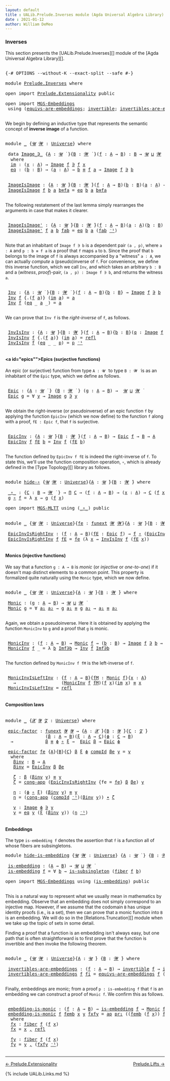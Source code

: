 ```yaml
---
layout: default
title : UALib.Prelude.Inverses module (Agda Universal Algebra Library)
date : 2021-01-12
author: William DeMeo
---
```


### <a id="inverses">Inverses</a>

This section presents the [UALib.Prelude.Inverses][] module of the [Agda Universal Algebra Library][].

<pre class="Agda">

<a id="290" class="Symbol">{-#</a> <a id="294" class="Keyword">OPTIONS</a> <a id="302" class="Pragma">--without-K</a> <a id="314" class="Pragma">--exact-split</a> <a id="328" class="Pragma">--safe</a> <a id="335" class="Symbol">#-}</a>

<a id="340" class="Keyword">module</a> <a id="347" href="Prelude.Inverses.html" class="Module">Prelude.Inverses</a> <a id="364" class="Keyword">where</a>

<a id="371" class="Keyword">open</a> <a id="376" class="Keyword">import</a> <a id="383" href="Prelude.Extensionality.html" class="Module">Prelude.Extensionality</a> <a id="406" class="Keyword">public</a>

<a id="414" class="Keyword">open</a> <a id="419" class="Keyword">import</a> <a id="426" href="MGS-Embeddings.html" class="Module">MGS-Embeddings</a>
 <a id="442" class="Keyword">using</a> <a id="448" class="Symbol">(</a><a id="449" href="MGS-Embeddings.html#1410" class="Function">equivs-are-embeddings</a><a id="470" class="Symbol">;</a> <a id="472" href="MGS-Equivalences.html#370" class="Function">invertible</a><a id="482" class="Symbol">;</a> <a id="484" href="MGS-Equivalences.html#2127" class="Function">invertibles-are-equivs</a><a id="506" class="Symbol">)</a> <a id="508" class="Keyword">public</a>

</pre>

We begin by defining an inductive type that represents the semantic concept of **inverse image** of a function.

<pre class="Agda">

<a id="655" class="Keyword">module</a> <a id="662" href="Prelude.Inverses.html#662" class="Module">_</a> <a id="664" class="Symbol">{</a><a id="665" href="Prelude.Inverses.html#665" class="Bound">𝓤</a> <a id="667" href="Prelude.Inverses.html#667" class="Bound">𝓦</a> <a id="669" class="Symbol">:</a> <a id="671" href="Agda.Primitive.html#423" class="Postulate">Universe</a><a id="679" class="Symbol">}</a> <a id="681" class="Keyword">where</a>

 <a id="689" class="Keyword">data</a> <a id="694" href="Prelude.Inverses.html#694" class="Datatype Operator">Image_∋_</a> <a id="703" class="Symbol">{</a><a id="704" href="Prelude.Inverses.html#704" class="Bound">A</a> <a id="706" class="Symbol">:</a> <a id="708" href="Prelude.Inverses.html#665" class="Bound">𝓤</a> <a id="710" href="Universes.html#403" class="Function Operator">̇</a> <a id="712" class="Symbol">}{</a><a id="714" href="Prelude.Inverses.html#714" class="Bound">B</a> <a id="716" class="Symbol">:</a> <a id="718" href="Prelude.Inverses.html#667" class="Bound">𝓦</a> <a id="720" href="Universes.html#403" class="Function Operator">̇</a> <a id="722" class="Symbol">}(</a><a id="724" href="Prelude.Inverses.html#724" class="Bound">f</a> <a id="726" class="Symbol">:</a> <a id="728" href="Prelude.Inverses.html#704" class="Bound">A</a> <a id="730" class="Symbol">→</a> <a id="732" href="Prelude.Inverses.html#714" class="Bound">B</a><a id="733" class="Symbol">)</a> <a id="735" class="Symbol">:</a> <a id="737" href="Prelude.Inverses.html#714" class="Bound">B</a> <a id="739" class="Symbol">→</a> <a id="741" href="Prelude.Inverses.html#665" class="Bound">𝓤</a> <a id="743" href="Agda.Primitive.html#636" class="Primitive Operator">⊔</a> <a id="745" href="Prelude.Inverses.html#667" class="Bound">𝓦</a> <a id="747" href="Universes.html#403" class="Function Operator">̇</a>
  <a id="751" class="Keyword">where</a>
  <a id="759" href="Prelude.Inverses.html#759" class="InductiveConstructor">im</a> <a id="762" class="Symbol">:</a> <a id="764" class="Symbol">(</a><a id="765" href="Prelude.Inverses.html#765" class="Bound">x</a> <a id="767" class="Symbol">:</a> <a id="769" href="Prelude.Inverses.html#704" class="Bound">A</a><a id="770" class="Symbol">)</a> <a id="772" class="Symbol">→</a> <a id="774" href="Prelude.Inverses.html#694" class="Datatype Operator">Image</a> <a id="780" href="Prelude.Inverses.html#724" class="Bound">f</a> <a id="782" href="Prelude.Inverses.html#694" class="Datatype Operator">∋</a> <a id="784" href="Prelude.Inverses.html#724" class="Bound">f</a> <a id="786" href="Prelude.Inverses.html#765" class="Bound">x</a>
  <a id="790" href="Prelude.Inverses.html#790" class="InductiveConstructor">eq</a> <a id="793" class="Symbol">:</a> <a id="795" class="Symbol">(</a><a id="796" href="Prelude.Inverses.html#796" class="Bound">b</a> <a id="798" class="Symbol">:</a> <a id="800" href="Prelude.Inverses.html#714" class="Bound">B</a><a id="801" class="Symbol">)</a> <a id="803" class="Symbol">→</a> <a id="805" class="Symbol">(</a><a id="806" href="Prelude.Inverses.html#806" class="Bound">a</a> <a id="808" class="Symbol">:</a> <a id="810" href="Prelude.Inverses.html#704" class="Bound">A</a><a id="811" class="Symbol">)</a> <a id="813" class="Symbol">→</a> <a id="815" href="Prelude.Inverses.html#796" class="Bound">b</a> <a id="817" href="Prelude.Equality.html#2301" class="Datatype Operator">≡</a> <a id="819" href="Prelude.Inverses.html#724" class="Bound">f</a> <a id="821" href="Prelude.Inverses.html#806" class="Bound">a</a> <a id="823" class="Symbol">→</a> <a id="825" href="Prelude.Inverses.html#694" class="Datatype Operator">Image</a> <a id="831" href="Prelude.Inverses.html#724" class="Bound">f</a> <a id="833" href="Prelude.Inverses.html#694" class="Datatype Operator">∋</a> <a id="835" href="Prelude.Inverses.html#796" class="Bound">b</a>


 <a id="840" href="Prelude.Inverses.html#840" class="Function">ImageIsImage</a> <a id="853" class="Symbol">:</a> <a id="855" class="Symbol">{</a><a id="856" href="Prelude.Inverses.html#856" class="Bound">A</a> <a id="858" class="Symbol">:</a> <a id="860" href="Prelude.Inverses.html#665" class="Bound">𝓤</a> <a id="862" href="Universes.html#403" class="Function Operator">̇</a><a id="863" class="Symbol">}{</a><a id="865" href="Prelude.Inverses.html#865" class="Bound">B</a> <a id="867" class="Symbol">:</a> <a id="869" href="Prelude.Inverses.html#667" class="Bound">𝓦</a> <a id="871" href="Universes.html#403" class="Function Operator">̇</a><a id="872" class="Symbol">}(</a><a id="874" href="Prelude.Inverses.html#874" class="Bound">f</a> <a id="876" class="Symbol">:</a> <a id="878" href="Prelude.Inverses.html#856" class="Bound">A</a> <a id="880" class="Symbol">→</a> <a id="882" href="Prelude.Inverses.html#865" class="Bound">B</a><a id="883" class="Symbol">)(</a><a id="885" href="Prelude.Inverses.html#885" class="Bound">b</a> <a id="887" class="Symbol">:</a> <a id="889" href="Prelude.Inverses.html#865" class="Bound">B</a><a id="890" class="Symbol">)(</a><a id="892" href="Prelude.Inverses.html#892" class="Bound">a</a> <a id="894" class="Symbol">:</a> <a id="896" href="Prelude.Inverses.html#856" class="Bound">A</a><a id="897" class="Symbol">)</a> <a id="899" class="Symbol">→</a> <a id="901" href="Prelude.Inverses.html#885" class="Bound">b</a> <a id="903" href="Prelude.Equality.html#2301" class="Datatype Operator">≡</a> <a id="905" href="Prelude.Inverses.html#874" class="Bound">f</a> <a id="907" href="Prelude.Inverses.html#892" class="Bound">a</a> <a id="909" class="Symbol">→</a> <a id="911" href="Prelude.Inverses.html#694" class="Datatype Operator">Image</a> <a id="917" href="Prelude.Inverses.html#874" class="Bound">f</a> <a id="919" href="Prelude.Inverses.html#694" class="Datatype Operator">∋</a> <a id="921" href="Prelude.Inverses.html#885" class="Bound">b</a>
 <a id="924" href="Prelude.Inverses.html#840" class="Function">ImageIsImage</a> <a id="937" href="Prelude.Inverses.html#937" class="Bound">f</a> <a id="939" href="Prelude.Inverses.html#939" class="Bound">b</a> <a id="941" href="Prelude.Inverses.html#941" class="Bound">a</a> <a id="943" href="Prelude.Inverses.html#943" class="Bound">b≡fa</a> <a id="948" class="Symbol">=</a> <a id="950" href="Prelude.Inverses.html#790" class="InductiveConstructor">eq</a> <a id="953" href="Prelude.Inverses.html#939" class="Bound">b</a> <a id="955" href="Prelude.Inverses.html#941" class="Bound">a</a> <a id="957" href="Prelude.Inverses.html#943" class="Bound">b≡fa</a>

</pre>

The following restatement of the last lemma simply rearranges the arguments in case that makes it clearer.

<pre class="Agda">

 <a id="1098" href="Prelude.Inverses.html#1098" class="Function">ImageIsImage&#39;</a> <a id="1112" class="Symbol">:</a> <a id="1114" class="Symbol">{</a><a id="1115" href="Prelude.Inverses.html#1115" class="Bound">A</a> <a id="1117" class="Symbol">:</a> <a id="1119" href="Prelude.Inverses.html#665" class="Bound">𝓤</a> <a id="1121" href="Universes.html#403" class="Function Operator">̇</a><a id="1122" class="Symbol">}{</a><a id="1124" href="Prelude.Inverses.html#1124" class="Bound">B</a> <a id="1126" class="Symbol">:</a> <a id="1128" href="Prelude.Inverses.html#667" class="Bound">𝓦</a> <a id="1130" href="Universes.html#403" class="Function Operator">̇</a><a id="1131" class="Symbol">}(</a><a id="1133" href="Prelude.Inverses.html#1133" class="Bound">f</a> <a id="1135" class="Symbol">:</a> <a id="1137" href="Prelude.Inverses.html#1115" class="Bound">A</a> <a id="1139" class="Symbol">→</a> <a id="1141" href="Prelude.Inverses.html#1124" class="Bound">B</a><a id="1142" class="Symbol">)(</a><a id="1144" href="Prelude.Inverses.html#1144" class="Bound">a</a> <a id="1146" class="Symbol">:</a> <a id="1148" href="Prelude.Inverses.html#1115" class="Bound">A</a><a id="1149" class="Symbol">)(</a><a id="1151" href="Prelude.Inverses.html#1151" class="Bound">b</a> <a id="1153" class="Symbol">:</a> <a id="1155" href="Prelude.Inverses.html#1124" class="Bound">B</a><a id="1156" class="Symbol">)</a> <a id="1158" class="Symbol">→</a> <a id="1160" href="Prelude.Inverses.html#1133" class="Bound">f</a> <a id="1162" href="Prelude.Inverses.html#1144" class="Bound">a</a> <a id="1164" href="Prelude.Equality.html#2301" class="Datatype Operator">≡</a> <a id="1166" href="Prelude.Inverses.html#1151" class="Bound">b</a> <a id="1168" class="Symbol">→</a> <a id="1170" href="Prelude.Inverses.html#694" class="Datatype Operator">Image</a> <a id="1176" href="Prelude.Inverses.html#1133" class="Bound">f</a> <a id="1178" href="Prelude.Inverses.html#694" class="Datatype Operator">∋</a> <a id="1180" href="Prelude.Inverses.html#1151" class="Bound">b</a>
 <a id="1183" href="Prelude.Inverses.html#1098" class="Function">ImageIsImage&#39;</a> <a id="1197" href="Prelude.Inverses.html#1197" class="Bound">f</a> <a id="1199" href="Prelude.Inverses.html#1199" class="Bound">a</a> <a id="1201" href="Prelude.Inverses.html#1201" class="Bound">b</a> <a id="1203" href="Prelude.Inverses.html#1203" class="Bound">fab</a> <a id="1207" class="Symbol">=</a> <a id="1209" href="Prelude.Inverses.html#790" class="InductiveConstructor">eq</a> <a id="1212" href="Prelude.Inverses.html#1201" class="Bound">b</a> <a id="1214" href="Prelude.Inverses.html#1199" class="Bound">a</a> <a id="1216" class="Symbol">(</a><a id="1217" href="Prelude.Inverses.html#1203" class="Bound">fab</a> <a id="1221" href="MGS-MLTT.html#6125" class="Function Operator">⁻¹</a><a id="1223" class="Symbol">)</a>

</pre>

Note that an inhabitant of `Image f ∋ b` is a dependent pair `(a , p)`, where `a : A` and `p : b ≡ f a` is a proof that `f` maps `a` to `b`.  Since the proof that `b` belongs to the image of `f` is always accompanied by a "witness" `a : A`, we can actually *compute* a (pseudo)inverse of `f`. For convenience, we define this inverse function, which we call `Inv`, and which takes an arbitrary `b : B` and a (*witness*, *proof*)-pair, `(a , p) : Image f ∋ b`, and returns the witness `a`.

<pre class="Agda">

 <a id="1742" href="Prelude.Inverses.html#1742" class="Function">Inv</a> <a id="1746" class="Symbol">:</a> <a id="1748" class="Symbol">{</a><a id="1749" href="Prelude.Inverses.html#1749" class="Bound">A</a> <a id="1751" class="Symbol">:</a> <a id="1753" href="Prelude.Inverses.html#665" class="Bound">𝓤</a> <a id="1755" href="Universes.html#403" class="Function Operator">̇</a> <a id="1757" class="Symbol">}{</a><a id="1759" href="Prelude.Inverses.html#1759" class="Bound">B</a> <a id="1761" class="Symbol">:</a> <a id="1763" href="Prelude.Inverses.html#667" class="Bound">𝓦</a> <a id="1765" href="Universes.html#403" class="Function Operator">̇</a> <a id="1767" class="Symbol">}(</a><a id="1769" href="Prelude.Inverses.html#1769" class="Bound">f</a> <a id="1771" class="Symbol">:</a> <a id="1773" href="Prelude.Inverses.html#1749" class="Bound">A</a> <a id="1775" class="Symbol">→</a> <a id="1777" href="Prelude.Inverses.html#1759" class="Bound">B</a><a id="1778" class="Symbol">){</a><a id="1780" href="Prelude.Inverses.html#1780" class="Bound">b</a> <a id="1782" class="Symbol">:</a> <a id="1784" href="Prelude.Inverses.html#1759" class="Bound">B</a><a id="1785" class="Symbol">}</a> <a id="1787" class="Symbol">→</a> <a id="1789" href="Prelude.Inverses.html#694" class="Datatype Operator">Image</a> <a id="1795" href="Prelude.Inverses.html#1769" class="Bound">f</a> <a id="1797" href="Prelude.Inverses.html#694" class="Datatype Operator">∋</a> <a id="1799" href="Prelude.Inverses.html#1780" class="Bound">b</a>  <a id="1802" class="Symbol">→</a>  <a id="1805" href="Prelude.Inverses.html#1749" class="Bound">A</a>
 <a id="1808" href="Prelude.Inverses.html#1742" class="Function">Inv</a> <a id="1812" href="Prelude.Inverses.html#1812" class="Bound">f</a> <a id="1814" class="Symbol">{</a><a id="1815" class="DottedPattern Symbol">.(</a><a id="1817" href="Prelude.Inverses.html#1812" class="DottedPattern Bound">f</a> <a id="1819" href="Prelude.Inverses.html#1827" class="DottedPattern Bound">a</a><a id="1820" class="DottedPattern Symbol">)</a><a id="1821" class="Symbol">}</a> <a id="1823" class="Symbol">(</a><a id="1824" href="Prelude.Inverses.html#759" class="InductiveConstructor">im</a> <a id="1827" href="Prelude.Inverses.html#1827" class="Bound">a</a><a id="1828" class="Symbol">)</a> <a id="1830" class="Symbol">=</a> <a id="1832" href="Prelude.Inverses.html#1827" class="Bound">a</a>
 <a id="1835" href="Prelude.Inverses.html#1742" class="Function">Inv</a> <a id="1839" href="Prelude.Inverses.html#1839" class="Bound">f</a> <a id="1841" class="Symbol">(</a><a id="1842" href="Prelude.Inverses.html#790" class="InductiveConstructor">eq</a> <a id="1845" class="Symbol">_</a> <a id="1847" href="Prelude.Inverses.html#1847" class="Bound">a</a> <a id="1849" class="Symbol">_)</a> <a id="1852" class="Symbol">=</a> <a id="1854" href="Prelude.Inverses.html#1847" class="Bound">a</a>

</pre>

We can prove that `Inv f` is the *right-inverse* of `f`, as follows.

<pre class="Agda">

 <a id="1954" href="Prelude.Inverses.html#1954" class="Function">InvIsInv</a> <a id="1963" class="Symbol">:</a> <a id="1965" class="Symbol">{</a><a id="1966" href="Prelude.Inverses.html#1966" class="Bound">A</a> <a id="1968" class="Symbol">:</a> <a id="1970" href="Prelude.Inverses.html#665" class="Bound">𝓤</a> <a id="1972" href="Universes.html#403" class="Function Operator">̇</a><a id="1973" class="Symbol">}{</a><a id="1975" href="Prelude.Inverses.html#1975" class="Bound">B</a> <a id="1977" class="Symbol">:</a> <a id="1979" href="Prelude.Inverses.html#667" class="Bound">𝓦</a> <a id="1981" href="Universes.html#403" class="Function Operator">̇</a><a id="1982" class="Symbol">}(</a><a id="1984" href="Prelude.Inverses.html#1984" class="Bound">f</a> <a id="1986" class="Symbol">:</a> <a id="1988" href="Prelude.Inverses.html#1966" class="Bound">A</a> <a id="1990" class="Symbol">→</a> <a id="1992" href="Prelude.Inverses.html#1975" class="Bound">B</a><a id="1993" class="Symbol">){</a><a id="1995" href="Prelude.Inverses.html#1995" class="Bound">b</a> <a id="1997" class="Symbol">:</a> <a id="1999" href="Prelude.Inverses.html#1975" class="Bound">B</a><a id="2000" class="Symbol">}(</a><a id="2002" href="Prelude.Inverses.html#2002" class="Bound">q</a> <a id="2004" class="Symbol">:</a> <a id="2006" href="Prelude.Inverses.html#694" class="Datatype Operator">Image</a> <a id="2012" href="Prelude.Inverses.html#1984" class="Bound">f</a> <a id="2014" href="Prelude.Inverses.html#694" class="Datatype Operator">∋</a> <a id="2016" href="Prelude.Inverses.html#1995" class="Bound">b</a><a id="2017" class="Symbol">)</a> <a id="2019" class="Symbol">→</a> <a id="2021" href="Prelude.Inverses.html#1984" class="Bound">f</a><a id="2022" class="Symbol">(</a><a id="2023" href="Prelude.Inverses.html#1742" class="Function">Inv</a> <a id="2027" href="Prelude.Inverses.html#1984" class="Bound">f</a> <a id="2029" href="Prelude.Inverses.html#2002" class="Bound">q</a><a id="2030" class="Symbol">)</a> <a id="2032" href="Prelude.Equality.html#2301" class="Datatype Operator">≡</a> <a id="2034" href="Prelude.Inverses.html#1995" class="Bound">b</a>
 <a id="2037" href="Prelude.Inverses.html#1954" class="Function">InvIsInv</a> <a id="2046" href="Prelude.Inverses.html#2046" class="Bound">f</a> <a id="2048" class="Symbol">{</a><a id="2049" class="DottedPattern Symbol">.(</a><a id="2051" href="Prelude.Inverses.html#2046" class="DottedPattern Bound">f</a> <a id="2053" href="Prelude.Inverses.html#2061" class="DottedPattern Bound">a</a><a id="2054" class="DottedPattern Symbol">)</a><a id="2055" class="Symbol">}</a> <a id="2057" class="Symbol">(</a><a id="2058" href="Prelude.Inverses.html#759" class="InductiveConstructor">im</a> <a id="2061" href="Prelude.Inverses.html#2061" class="Bound">a</a><a id="2062" class="Symbol">)</a> <a id="2064" class="Symbol">=</a> <a id="2066" href="Identity-Type.html#162" class="InductiveConstructor">refl</a>
 <a id="2072" href="Prelude.Inverses.html#1954" class="Function">InvIsInv</a> <a id="2081" href="Prelude.Inverses.html#2081" class="Bound">f</a> <a id="2083" class="Symbol">(</a><a id="2084" href="Prelude.Inverses.html#790" class="InductiveConstructor">eq</a> <a id="2087" class="Symbol">_</a> <a id="2089" class="Symbol">_</a> <a id="2091" href="Prelude.Inverses.html#2091" class="Bound">p</a><a id="2092" class="Symbol">)</a> <a id="2094" class="Symbol">=</a> <a id="2096" href="Prelude.Inverses.html#2091" class="Bound">p</a> <a id="2098" href="MGS-MLTT.html#6125" class="Function Operator">⁻¹</a>

</pre>





#### <a id="epics"">Epics (surjective functions)</a>

An epic (or surjective) function from type `A : 𝓤 ̇` to type `B : 𝓦 ̇` is as an inhabitant of the `Epic` type, which we define as follows.

<pre class="Agda">

 <a id="2327" href="Prelude.Inverses.html#2327" class="Function">Epic</a> <a id="2332" class="Symbol">:</a> <a id="2334" class="Symbol">{</a><a id="2335" href="Prelude.Inverses.html#2335" class="Bound">A</a> <a id="2337" class="Symbol">:</a> <a id="2339" href="Prelude.Inverses.html#665" class="Bound">𝓤</a> <a id="2341" href="Universes.html#403" class="Function Operator">̇</a> <a id="2343" class="Symbol">}</a> <a id="2345" class="Symbol">{</a><a id="2346" href="Prelude.Inverses.html#2346" class="Bound">B</a> <a id="2348" class="Symbol">:</a> <a id="2350" href="Prelude.Inverses.html#667" class="Bound">𝓦</a> <a id="2352" href="Universes.html#403" class="Function Operator">̇</a> <a id="2354" class="Symbol">}</a> <a id="2356" class="Symbol">(</a><a id="2357" href="Prelude.Inverses.html#2357" class="Bound">g</a> <a id="2359" class="Symbol">:</a> <a id="2361" href="Prelude.Inverses.html#2335" class="Bound">A</a> <a id="2363" class="Symbol">→</a> <a id="2365" href="Prelude.Inverses.html#2346" class="Bound">B</a><a id="2366" class="Symbol">)</a> <a id="2368" class="Symbol">→</a>  <a id="2371" href="Prelude.Inverses.html#665" class="Bound">𝓤</a> <a id="2373" href="Agda.Primitive.html#636" class="Primitive Operator">⊔</a> <a id="2375" href="Prelude.Inverses.html#667" class="Bound">𝓦</a> <a id="2377" href="Universes.html#403" class="Function Operator">̇</a>
 <a id="2380" href="Prelude.Inverses.html#2327" class="Function">Epic</a> <a id="2385" href="Prelude.Inverses.html#2385" class="Bound">g</a> <a id="2387" class="Symbol">=</a> <a id="2389" class="Symbol">∀</a> <a id="2391" href="Prelude.Inverses.html#2391" class="Bound">y</a> <a id="2393" class="Symbol">→</a> <a id="2395" href="Prelude.Inverses.html#694" class="Datatype Operator">Image</a> <a id="2401" href="Prelude.Inverses.html#2385" class="Bound">g</a> <a id="2403" href="Prelude.Inverses.html#694" class="Datatype Operator">∋</a> <a id="2405" href="Prelude.Inverses.html#2391" class="Bound">y</a>

</pre>

We obtain the right-inverse (or pseudoinverse) of an epic function `f` by applying the function `EpicInv` (which we now define) to the function `f` along with a proof, `fE : Epic f`, that `f` is surjective.

<pre class="Agda">

 <a id="2643" href="Prelude.Inverses.html#2643" class="Function">EpicInv</a> <a id="2651" class="Symbol">:</a> <a id="2653" class="Symbol">{</a><a id="2654" href="Prelude.Inverses.html#2654" class="Bound">A</a> <a id="2656" class="Symbol">:</a> <a id="2658" href="Prelude.Inverses.html#665" class="Bound">𝓤</a> <a id="2660" href="Universes.html#403" class="Function Operator">̇</a><a id="2661" class="Symbol">}{</a><a id="2663" href="Prelude.Inverses.html#2663" class="Bound">B</a> <a id="2665" class="Symbol">:</a> <a id="2667" href="Prelude.Inverses.html#667" class="Bound">𝓦</a> <a id="2669" href="Universes.html#403" class="Function Operator">̇</a><a id="2670" class="Symbol">}(</a><a id="2672" href="Prelude.Inverses.html#2672" class="Bound">f</a> <a id="2674" class="Symbol">:</a> <a id="2676" href="Prelude.Inverses.html#2654" class="Bound">A</a> <a id="2678" class="Symbol">→</a> <a id="2680" href="Prelude.Inverses.html#2663" class="Bound">B</a><a id="2681" class="Symbol">)</a> <a id="2683" class="Symbol">→</a> <a id="2685" href="Prelude.Inverses.html#2327" class="Function">Epic</a> <a id="2690" href="Prelude.Inverses.html#2672" class="Bound">f</a> <a id="2692" class="Symbol">→</a> <a id="2694" href="Prelude.Inverses.html#2663" class="Bound">B</a> <a id="2696" class="Symbol">→</a> <a id="2698" href="Prelude.Inverses.html#2654" class="Bound">A</a>
 <a id="2701" href="Prelude.Inverses.html#2643" class="Function">EpicInv</a> <a id="2709" href="Prelude.Inverses.html#2709" class="Bound">f</a> <a id="2711" href="Prelude.Inverses.html#2711" class="Bound">fE</a> <a id="2714" href="Prelude.Inverses.html#2714" class="Bound">b</a> <a id="2716" class="Symbol">=</a> <a id="2718" href="Prelude.Inverses.html#1742" class="Function">Inv</a> <a id="2722" href="Prelude.Inverses.html#2709" class="Bound">f</a> <a id="2724" class="Symbol">(</a><a id="2725" href="Prelude.Inverses.html#2711" class="Bound">fE</a> <a id="2728" href="Prelude.Inverses.html#2714" class="Bound">b</a><a id="2729" class="Symbol">)</a>

</pre>

The function defined by `EpicInv f fE` is indeed the right-inverse of `f`. To state this, we'll use the function composition operation, `∘`, which is already defined in the [Type Topology][] library as follows.

<pre class="Agda">

<a id="2970" class="Keyword">module</a> <a id="hide-∘"></a><a id="2977" href="Prelude.Inverses.html#2977" class="Module">hide-∘</a> <a id="2984" class="Symbol">{</a><a id="2985" href="Prelude.Inverses.html#2985" class="Bound">𝓤</a> <a id="2987" href="Prelude.Inverses.html#2987" class="Bound">𝓦</a> <a id="2989" class="Symbol">:</a> <a id="2991" href="Agda.Primitive.html#423" class="Postulate">Universe</a><a id="2999" class="Symbol">}{</a><a id="3001" href="Prelude.Inverses.html#3001" class="Bound">A</a> <a id="3003" class="Symbol">:</a> <a id="3005" href="Prelude.Inverses.html#2985" class="Bound">𝓤</a> <a id="3007" href="Universes.html#403" class="Function Operator">̇</a><a id="3008" class="Symbol">}{</a><a id="3010" href="Prelude.Inverses.html#3010" class="Bound">B</a> <a id="3012" class="Symbol">:</a> <a id="3014" href="Prelude.Inverses.html#2987" class="Bound">𝓦</a> <a id="3016" href="Universes.html#403" class="Function Operator">̇</a><a id="3017" class="Symbol">}</a> <a id="3019" class="Keyword">where</a>

 <a id="hide-∘._∘_"></a><a id="3027" href="Prelude.Inverses.html#3027" class="Function Operator">_∘_</a> <a id="3031" class="Symbol">:</a> <a id="3033" class="Symbol">{</a><a id="3034" href="Prelude.Inverses.html#3034" class="Bound">C</a> <a id="3036" class="Symbol">:</a> <a id="3038" href="Prelude.Inverses.html#3010" class="Bound">B</a> <a id="3040" class="Symbol">→</a> <a id="3042" href="Prelude.Inverses.html#2987" class="Bound">𝓦</a> <a id="3044" href="Universes.html#403" class="Function Operator">̇</a> <a id="3046" class="Symbol">}</a> <a id="3048" class="Symbol">→</a> <a id="3050" href="MGS-MLTT.html#3562" class="Function">Π</a> <a id="3052" href="Prelude.Inverses.html#3034" class="Bound">C</a> <a id="3054" class="Symbol">→</a> <a id="3056" class="Symbol">(</a><a id="3057" href="Prelude.Inverses.html#3057" class="Bound">f</a> <a id="3059" class="Symbol">:</a> <a id="3061" href="Prelude.Inverses.html#3001" class="Bound">A</a> <a id="3063" class="Symbol">→</a> <a id="3065" href="Prelude.Inverses.html#3010" class="Bound">B</a><a id="3066" class="Symbol">)</a> <a id="3068" class="Symbol">→</a> <a id="3070" class="Symbol">(</a><a id="3071" href="Prelude.Inverses.html#3071" class="Bound">x</a> <a id="3073" class="Symbol">:</a> <a id="3075" href="Prelude.Inverses.html#3001" class="Bound">A</a><a id="3076" class="Symbol">)</a> <a id="3078" class="Symbol">→</a> <a id="3080" href="Prelude.Inverses.html#3034" class="Bound">C</a> <a id="3082" class="Symbol">(</a><a id="3083" href="Prelude.Inverses.html#3057" class="Bound">f</a> <a id="3085" href="Prelude.Inverses.html#3071" class="Bound">x</a><a id="3086" class="Symbol">)</a>
 <a id="3089" href="Prelude.Inverses.html#3089" class="Bound">g</a> <a id="3091" href="Prelude.Inverses.html#3027" class="Function Operator">∘</a> <a id="3093" href="Prelude.Inverses.html#3093" class="Bound">f</a> <a id="3095" class="Symbol">=</a> <a id="3097" class="Symbol">λ</a> <a id="3099" href="Prelude.Inverses.html#3099" class="Bound">x</a> <a id="3101" class="Symbol">→</a> <a id="3103" href="Prelude.Inverses.html#3089" class="Bound">g</a> <a id="3105" class="Symbol">(</a><a id="3106" href="Prelude.Inverses.html#3093" class="Bound">f</a> <a id="3108" href="Prelude.Inverses.html#3099" class="Bound">x</a><a id="3109" class="Symbol">)</a>

<a id="3112" class="Keyword">open</a> <a id="3117" class="Keyword">import</a> <a id="3124" href="MGS-MLTT.html" class="Module">MGS-MLTT</a> <a id="3133" class="Keyword">using</a> <a id="3139" class="Symbol">(</a><a id="3140" href="MGS-MLTT.html#3813" class="Function Operator">_∘_</a><a id="3143" class="Symbol">)</a> <a id="3145" class="Keyword">public</a>


<a id="3154" class="Keyword">module</a> <a id="3161" href="Prelude.Inverses.html#3161" class="Module">_</a> <a id="3163" class="Symbol">{</a><a id="3164" href="Prelude.Inverses.html#3164" class="Bound">𝓤</a> <a id="3166" href="Prelude.Inverses.html#3166" class="Bound">𝓦</a> <a id="3168" class="Symbol">:</a> <a id="3170" href="Agda.Primitive.html#423" class="Postulate">Universe</a><a id="3178" class="Symbol">}{</a><a id="3180" href="Prelude.Inverses.html#3180" class="Bound">fe</a> <a id="3183" class="Symbol">:</a> <a id="3185" href="MGS-FunExt-from-Univalence.html#393" class="Function">funext</a> <a id="3192" href="Prelude.Inverses.html#3166" class="Bound">𝓦</a> <a id="3194" href="Prelude.Inverses.html#3166" class="Bound">𝓦</a><a id="3195" class="Symbol">}{</a><a id="3197" href="Prelude.Inverses.html#3197" class="Bound">A</a> <a id="3199" class="Symbol">:</a> <a id="3201" href="Prelude.Inverses.html#3164" class="Bound">𝓤</a> <a id="3203" href="Universes.html#403" class="Function Operator">̇</a><a id="3204" class="Symbol">}{</a><a id="3206" href="Prelude.Inverses.html#3206" class="Bound">B</a> <a id="3208" class="Symbol">:</a> <a id="3210" href="Prelude.Inverses.html#3166" class="Bound">𝓦</a> <a id="3212" href="Universes.html#403" class="Function Operator">̇</a><a id="3213" class="Symbol">}</a> <a id="3215" class="Keyword">where</a>

 <a id="3223" href="Prelude.Inverses.html#3223" class="Function">EpicInvIsRightInv</a> <a id="3241" class="Symbol">:</a> <a id="3243" class="Symbol">(</a><a id="3244" href="Prelude.Inverses.html#3244" class="Bound">f</a> <a id="3246" class="Symbol">:</a> <a id="3248" href="Prelude.Inverses.html#3197" class="Bound">A</a> <a id="3250" class="Symbol">→</a> <a id="3252" href="Prelude.Inverses.html#3206" class="Bound">B</a><a id="3253" class="Symbol">)(</a><a id="3255" href="Prelude.Inverses.html#3255" class="Bound">fE</a> <a id="3258" class="Symbol">:</a> <a id="3260" href="Prelude.Inverses.html#2327" class="Function">Epic</a> <a id="3265" href="Prelude.Inverses.html#3244" class="Bound">f</a><a id="3266" class="Symbol">)</a> <a id="3268" class="Symbol">→</a> <a id="3270" href="Prelude.Inverses.html#3244" class="Bound">f</a> <a id="3272" href="MGS-MLTT.html#3813" class="Function Operator">∘</a> <a id="3274" class="Symbol">(</a><a id="3275" href="Prelude.Inverses.html#2643" class="Function">EpicInv</a> <a id="3283" href="Prelude.Inverses.html#3244" class="Bound">f</a> <a id="3285" href="Prelude.Inverses.html#3255" class="Bound">fE</a><a id="3287" class="Symbol">)</a> <a id="3289" href="Prelude.Equality.html#2301" class="Datatype Operator">≡</a> <a id="3291" href="MGS-MLTT.html#3778" class="Function">𝑖𝑑</a> <a id="3294" href="Prelude.Inverses.html#3206" class="Bound">B</a>
 <a id="3297" href="Prelude.Inverses.html#3223" class="Function">EpicInvIsRightInv</a> <a id="3315" href="Prelude.Inverses.html#3315" class="Bound">f</a> <a id="3317" href="Prelude.Inverses.html#3317" class="Bound">fE</a> <a id="3320" class="Symbol">=</a> <a id="3322" href="Prelude.Inverses.html#3180" class="Bound">fe</a> <a id="3325" class="Symbol">(λ</a> <a id="3328" href="Prelude.Inverses.html#3328" class="Bound">x</a> <a id="3330" class="Symbol">→</a> <a id="3332" href="Prelude.Inverses.html#1954" class="Function">InvIsInv</a> <a id="3341" href="Prelude.Inverses.html#3315" class="Bound">f</a> <a id="3343" class="Symbol">(</a><a id="3344" href="Prelude.Inverses.html#3317" class="Bound">fE</a> <a id="3347" href="Prelude.Inverses.html#3328" class="Bound">x</a><a id="3348" class="Symbol">))</a>

</pre>





#### <a id="monics">Monics (injective functions)</a>

We say that a function `g : A → B` is *monic* (or *injective* or *one-to-one*) if it doesn't map distinct elements to a common point. This property is formalized quite naturally using the `Monic` type, which we now define.

<pre class="Agda">

<a id="3660" class="Keyword">module</a> <a id="3667" href="Prelude.Inverses.html#3667" class="Module">_</a> <a id="3669" class="Symbol">{</a><a id="3670" href="Prelude.Inverses.html#3670" class="Bound">𝓤</a> <a id="3672" href="Prelude.Inverses.html#3672" class="Bound">𝓦</a> <a id="3674" class="Symbol">:</a> <a id="3676" href="Agda.Primitive.html#423" class="Postulate">Universe</a><a id="3684" class="Symbol">}{</a><a id="3686" href="Prelude.Inverses.html#3686" class="Bound">A</a> <a id="3688" class="Symbol">:</a> <a id="3690" href="Prelude.Inverses.html#3670" class="Bound">𝓤</a> <a id="3692" href="Universes.html#403" class="Function Operator">̇</a><a id="3693" class="Symbol">}{</a><a id="3695" href="Prelude.Inverses.html#3695" class="Bound">B</a> <a id="3697" class="Symbol">:</a> <a id="3699" href="Prelude.Inverses.html#3672" class="Bound">𝓦</a> <a id="3701" href="Universes.html#403" class="Function Operator">̇</a><a id="3702" class="Symbol">}</a> <a id="3704" class="Keyword">where</a>

 <a id="3712" href="Prelude.Inverses.html#3712" class="Function">Monic</a> <a id="3718" class="Symbol">:</a> <a id="3720" class="Symbol">(</a><a id="3721" href="Prelude.Inverses.html#3721" class="Bound">g</a> <a id="3723" class="Symbol">:</a> <a id="3725" href="Prelude.Inverses.html#3686" class="Bound">A</a> <a id="3727" class="Symbol">→</a> <a id="3729" href="Prelude.Inverses.html#3695" class="Bound">B</a><a id="3730" class="Symbol">)</a> <a id="3732" class="Symbol">→</a> <a id="3734" href="Prelude.Inverses.html#3670" class="Bound">𝓤</a> <a id="3736" href="Agda.Primitive.html#636" class="Primitive Operator">⊔</a> <a id="3738" href="Prelude.Inverses.html#3672" class="Bound">𝓦</a> <a id="3740" href="Universes.html#403" class="Function Operator">̇</a>
 <a id="3743" href="Prelude.Inverses.html#3712" class="Function">Monic</a> <a id="3749" href="Prelude.Inverses.html#3749" class="Bound">g</a> <a id="3751" class="Symbol">=</a> <a id="3753" class="Symbol">∀</a> <a id="3755" href="Prelude.Inverses.html#3755" class="Bound">a₁</a> <a id="3758" href="Prelude.Inverses.html#3758" class="Bound">a₂</a> <a id="3761" class="Symbol">→</a> <a id="3763" href="Prelude.Inverses.html#3749" class="Bound">g</a> <a id="3765" href="Prelude.Inverses.html#3755" class="Bound">a₁</a> <a id="3768" href="Prelude.Equality.html#2301" class="Datatype Operator">≡</a> <a id="3770" href="Prelude.Inverses.html#3749" class="Bound">g</a> <a id="3772" href="Prelude.Inverses.html#3758" class="Bound">a₂</a> <a id="3775" class="Symbol">→</a> <a id="3777" href="Prelude.Inverses.html#3755" class="Bound">a₁</a> <a id="3780" href="Prelude.Equality.html#2301" class="Datatype Operator">≡</a> <a id="3782" href="Prelude.Inverses.html#3758" class="Bound">a₂</a>

</pre>

Again, we obtain a pseudoinverse. Here it is obtained by applying the function `MonicInv` to `g` and a proof that `g` is monic.

<pre class="Agda">

 <a id="3942" href="Prelude.Inverses.html#3942" class="Function">MonicInv</a> <a id="3951" class="Symbol">:</a> <a id="3953" class="Symbol">(</a><a id="3954" href="Prelude.Inverses.html#3954" class="Bound">f</a> <a id="3956" class="Symbol">:</a> <a id="3958" href="Prelude.Inverses.html#3686" class="Bound">A</a> <a id="3960" class="Symbol">→</a> <a id="3962" href="Prelude.Inverses.html#3695" class="Bound">B</a><a id="3963" class="Symbol">)</a> <a id="3965" class="Symbol">→</a> <a id="3967" href="Prelude.Inverses.html#3712" class="Function">Monic</a> <a id="3973" href="Prelude.Inverses.html#3954" class="Bound">f</a> <a id="3975" class="Symbol">→</a> <a id="3977" class="Symbol">(</a><a id="3978" href="Prelude.Inverses.html#3978" class="Bound">b</a> <a id="3980" class="Symbol">:</a> <a id="3982" href="Prelude.Inverses.html#3695" class="Bound">B</a><a id="3983" class="Symbol">)</a> <a id="3985" class="Symbol">→</a> <a id="3987" href="Prelude.Inverses.html#694" class="Datatype Operator">Image</a> <a id="3993" href="Prelude.Inverses.html#3954" class="Bound">f</a> <a id="3995" href="Prelude.Inverses.html#694" class="Datatype Operator">∋</a> <a id="3997" href="Prelude.Inverses.html#3978" class="Bound">b</a> <a id="3999" class="Symbol">→</a> <a id="4001" href="Prelude.Inverses.html#3686" class="Bound">A</a>
 <a id="4004" href="Prelude.Inverses.html#3942" class="Function">MonicInv</a> <a id="4013" href="Prelude.Inverses.html#4013" class="Bound">f</a> <a id="4015" class="Symbol">_</a> <a id="4017" class="Symbol">=</a> <a id="4019" class="Symbol">λ</a> <a id="4021" href="Prelude.Inverses.html#4021" class="Bound">b</a> <a id="4023" href="Prelude.Inverses.html#4023" class="Bound">Imf∋b</a> <a id="4029" class="Symbol">→</a> <a id="4031" href="Prelude.Inverses.html#1742" class="Function">Inv</a> <a id="4035" href="Prelude.Inverses.html#4013" class="Bound">f</a> <a id="4037" href="Prelude.Inverses.html#4023" class="Bound">Imf∋b</a>

</pre>

The function defined by `MonicInv f fM` is the left-inverse of `f`.

<pre class="Agda">

 <a id="4140" href="Prelude.Inverses.html#4140" class="Function">MonicInvIsLeftInv</a> <a id="4158" class="Symbol">:</a> <a id="4160" class="Symbol">{</a><a id="4161" href="Prelude.Inverses.html#4161" class="Bound">f</a> <a id="4163" class="Symbol">:</a> <a id="4165" href="Prelude.Inverses.html#3686" class="Bound">A</a> <a id="4167" class="Symbol">→</a> <a id="4169" href="Prelude.Inverses.html#3695" class="Bound">B</a><a id="4170" class="Symbol">}{</a><a id="4172" href="Prelude.Inverses.html#4172" class="Bound">fM</a> <a id="4175" class="Symbol">:</a> <a id="4177" href="Prelude.Inverses.html#3712" class="Function">Monic</a> <a id="4183" href="Prelude.Inverses.html#4161" class="Bound">f</a><a id="4184" class="Symbol">}{</a><a id="4186" href="Prelude.Inverses.html#4186" class="Bound">x</a> <a id="4188" class="Symbol">:</a> <a id="4190" href="Prelude.Inverses.html#3686" class="Bound">A</a><a id="4191" class="Symbol">}</a>
   <a id="4196" class="Symbol">→</a>                 <a id="4214" class="Symbol">(</a><a id="4215" href="Prelude.Inverses.html#3942" class="Function">MonicInv</a> <a id="4224" href="Prelude.Inverses.html#4161" class="Bound">f</a> <a id="4226" href="Prelude.Inverses.html#4172" class="Bound">fM</a><a id="4228" class="Symbol">)(</a><a id="4230" href="Prelude.Inverses.html#4161" class="Bound">f</a> <a id="4232" href="Prelude.Inverses.html#4186" class="Bound">x</a><a id="4233" class="Symbol">)(</a><a id="4235" href="Prelude.Inverses.html#759" class="InductiveConstructor">im</a> <a id="4238" href="Prelude.Inverses.html#4186" class="Bound">x</a><a id="4239" class="Symbol">)</a> <a id="4241" href="Prelude.Equality.html#2301" class="Datatype Operator">≡</a> <a id="4243" href="Prelude.Inverses.html#4186" class="Bound">x</a>
 <a id="4246" href="Prelude.Inverses.html#4140" class="Function">MonicInvIsLeftInv</a> <a id="4264" class="Symbol">=</a> <a id="4266" href="Identity-Type.html#162" class="InductiveConstructor">refl</a>

</pre>



#### <a id="composition-laws">Composition laws</a>

<pre class="Agda">

<a id="4352" class="Keyword">module</a> <a id="4359" href="Prelude.Inverses.html#4359" class="Module">_</a> <a id="4361" class="Symbol">{</a><a id="4362" href="Prelude.Inverses.html#4362" class="Bound">𝓧</a> <a id="4364" href="Prelude.Inverses.html#4364" class="Bound">𝓨</a> <a id="4366" href="Prelude.Inverses.html#4366" class="Bound">𝓩</a> <a id="4368" class="Symbol">:</a> <a id="4370" href="Agda.Primitive.html#423" class="Postulate">Universe</a><a id="4378" class="Symbol">}</a> <a id="4380" class="Keyword">where</a>

 <a id="4388" href="Prelude.Inverses.html#4388" class="Function">epic-factor</a> <a id="4400" class="Symbol">:</a> <a id="4402" href="MGS-FunExt-from-Univalence.html#393" class="Function">funext</a> <a id="4409" href="Prelude.Inverses.html#4364" class="Bound">𝓨</a> <a id="4411" href="Prelude.Inverses.html#4364" class="Bound">𝓨</a> <a id="4413" class="Symbol">→</a> <a id="4415" class="Symbol">{</a><a id="4416" href="Prelude.Inverses.html#4416" class="Bound">A</a> <a id="4418" class="Symbol">:</a> <a id="4420" href="Prelude.Inverses.html#4362" class="Bound">𝓧</a> <a id="4422" href="Universes.html#403" class="Function Operator">̇</a><a id="4423" class="Symbol">}{</a><a id="4425" href="Prelude.Inverses.html#4425" class="Bound">B</a> <a id="4427" class="Symbol">:</a> <a id="4429" href="Prelude.Inverses.html#4364" class="Bound">𝓨</a> <a id="4431" href="Universes.html#403" class="Function Operator">̇</a><a id="4432" class="Symbol">}{</a><a id="4434" href="Prelude.Inverses.html#4434" class="Bound">C</a> <a id="4436" class="Symbol">:</a> <a id="4438" href="Prelude.Inverses.html#4366" class="Bound">𝓩</a> <a id="4440" href="Universes.html#403" class="Function Operator">̇</a><a id="4441" class="Symbol">}</a>
               <a id="4458" class="Symbol">(</a><a id="4459" href="Prelude.Inverses.html#4459" class="Bound">β</a> <a id="4461" class="Symbol">:</a> <a id="4463" href="Prelude.Inverses.html#4416" class="Bound">A</a> <a id="4465" class="Symbol">→</a> <a id="4467" href="Prelude.Inverses.html#4425" class="Bound">B</a><a id="4468" class="Symbol">)(</a><a id="4470" href="Prelude.Inverses.html#4470" class="Bound">ξ</a> <a id="4472" class="Symbol">:</a> <a id="4474" href="Prelude.Inverses.html#4416" class="Bound">A</a> <a id="4476" class="Symbol">→</a> <a id="4478" href="Prelude.Inverses.html#4434" class="Bound">C</a><a id="4479" class="Symbol">)(</a><a id="4481" href="Prelude.Inverses.html#4481" class="Bound">ϕ</a> <a id="4483" class="Symbol">:</a> <a id="4485" href="Prelude.Inverses.html#4434" class="Bound">C</a> <a id="4487" class="Symbol">→</a> <a id="4489" href="Prelude.Inverses.html#4425" class="Bound">B</a><a id="4490" class="Symbol">)</a>
  <a id="4494" class="Symbol">→</a>            <a id="4507" href="Prelude.Inverses.html#4459" class="Bound">β</a> <a id="4509" href="Prelude.Equality.html#2301" class="Datatype Operator">≡</a> <a id="4511" href="Prelude.Inverses.html#4481" class="Bound">ϕ</a> <a id="4513" href="MGS-MLTT.html#3813" class="Function Operator">∘</a> <a id="4515" href="Prelude.Inverses.html#4470" class="Bound">ξ</a> <a id="4517" class="Symbol">→</a>  <a id="4520" href="Prelude.Inverses.html#2327" class="Function">Epic</a> <a id="4525" href="Prelude.Inverses.html#4459" class="Bound">β</a> <a id="4527" class="Symbol">→</a> <a id="4529" href="Prelude.Inverses.html#2327" class="Function">Epic</a> <a id="4534" href="Prelude.Inverses.html#4481" class="Bound">ϕ</a>

 <a id="4538" href="Prelude.Inverses.html#4388" class="Function">epic-factor</a> <a id="4550" href="Prelude.Inverses.html#4550" class="Bound">fe</a> <a id="4553" class="Symbol">{</a><a id="4554" href="Prelude.Inverses.html#4554" class="Bound">A</a><a id="4555" class="Symbol">}{</a><a id="4557" href="Prelude.Inverses.html#4557" class="Bound">B</a><a id="4558" class="Symbol">}{</a><a id="4560" href="Prelude.Inverses.html#4560" class="Bound">C</a><a id="4561" class="Symbol">}</a> <a id="4563" href="Prelude.Inverses.html#4563" class="Bound">β</a> <a id="4565" href="Prelude.Inverses.html#4565" class="Bound">ξ</a> <a id="4567" href="Prelude.Inverses.html#4567" class="Bound">ϕ</a> <a id="4569" href="Prelude.Inverses.html#4569" class="Bound">compId</a> <a id="4576" href="Prelude.Inverses.html#4576" class="Bound">βe</a> <a id="4579" href="Prelude.Inverses.html#4579" class="Bound">y</a> <a id="4581" class="Symbol">=</a> <a id="4583" href="Prelude.Inverses.html#4783" class="Function">γ</a>
  <a id="4587" class="Keyword">where</a>
   <a id="4596" href="Prelude.Inverses.html#4596" class="Function">βinv</a> <a id="4601" class="Symbol">:</a> <a id="4603" href="Prelude.Inverses.html#4557" class="Bound">B</a> <a id="4605" class="Symbol">→</a> <a id="4607" href="Prelude.Inverses.html#4554" class="Bound">A</a>
   <a id="4612" href="Prelude.Inverses.html#4596" class="Function">βinv</a> <a id="4617" class="Symbol">=</a> <a id="4619" href="Prelude.Inverses.html#2643" class="Function">EpicInv</a> <a id="4627" href="Prelude.Inverses.html#4563" class="Bound">β</a> <a id="4629" href="Prelude.Inverses.html#4576" class="Bound">βe</a>

   <a id="4636" href="Prelude.Inverses.html#4636" class="Function">ζ</a> <a id="4638" class="Symbol">:</a> <a id="4640" href="Prelude.Inverses.html#4563" class="Bound">β</a> <a id="4642" class="Symbol">(</a><a id="4643" href="Prelude.Inverses.html#4596" class="Function">βinv</a> <a id="4648" href="Prelude.Inverses.html#4579" class="Bound">y</a><a id="4649" class="Symbol">)</a> <a id="4651" href="Prelude.Equality.html#2301" class="Datatype Operator">≡</a> <a id="4653" href="Prelude.Inverses.html#4579" class="Bound">y</a>
   <a id="4658" href="Prelude.Inverses.html#4636" class="Function">ζ</a> <a id="4660" class="Symbol">=</a> <a id="4662" href="Prelude.Equality.html#6891" class="Function">cong-app</a> <a id="4671" class="Symbol">(</a><a id="4672" href="Prelude.Inverses.html#3223" class="Function">EpicInvIsRightInv</a> <a id="4690" class="Symbol">{</a><a id="4691" class="Argument">fe</a> <a id="4694" class="Symbol">=</a> <a id="4696" href="Prelude.Inverses.html#4550" class="Bound">fe</a><a id="4698" class="Symbol">}</a> <a id="4700" href="Prelude.Inverses.html#4563" class="Bound">β</a> <a id="4702" href="Prelude.Inverses.html#4576" class="Bound">βe</a><a id="4704" class="Symbol">)</a> <a id="4706" href="Prelude.Inverses.html#4579" class="Bound">y</a>

   <a id="4712" href="Prelude.Inverses.html#4712" class="Function">η</a> <a id="4714" class="Symbol">:</a> <a id="4716" class="Symbol">(</a><a id="4717" href="Prelude.Inverses.html#4567" class="Bound">ϕ</a> <a id="4719" href="MGS-MLTT.html#3813" class="Function Operator">∘</a> <a id="4721" href="Prelude.Inverses.html#4565" class="Bound">ξ</a><a id="4722" class="Symbol">)</a> <a id="4724" class="Symbol">(</a><a id="4725" href="Prelude.Inverses.html#4596" class="Function">βinv</a> <a id="4730" href="Prelude.Inverses.html#4579" class="Bound">y</a><a id="4731" class="Symbol">)</a> <a id="4733" href="Prelude.Equality.html#2301" class="Datatype Operator">≡</a> <a id="4735" href="Prelude.Inverses.html#4579" class="Bound">y</a>
   <a id="4740" href="Prelude.Inverses.html#4712" class="Function">η</a> <a id="4742" class="Symbol">=</a> <a id="4744" class="Symbol">(</a><a id="4745" href="Prelude.Equality.html#6891" class="Function">cong-app</a> <a id="4754" class="Symbol">(</a><a id="4755" href="Prelude.Inverses.html#4569" class="Bound">compId</a> <a id="4762" href="MGS-MLTT.html#6125" class="Function Operator">⁻¹</a><a id="4764" class="Symbol">)(</a><a id="4766" href="Prelude.Inverses.html#4596" class="Function">βinv</a> <a id="4771" href="Prelude.Inverses.html#4579" class="Bound">y</a><a id="4772" class="Symbol">))</a> <a id="4775" href="MGS-MLTT.html#5910" class="Function Operator">∙</a> <a id="4777" href="Prelude.Inverses.html#4636" class="Function">ζ</a>

   <a id="4783" href="Prelude.Inverses.html#4783" class="Function">γ</a> <a id="4785" class="Symbol">:</a> <a id="4787" href="Prelude.Inverses.html#694" class="Datatype Operator">Image</a> <a id="4793" href="Prelude.Inverses.html#4567" class="Bound">ϕ</a> <a id="4795" href="Prelude.Inverses.html#694" class="Datatype Operator">∋</a> <a id="4797" href="Prelude.Inverses.html#4579" class="Bound">y</a>
   <a id="4802" href="Prelude.Inverses.html#4783" class="Function">γ</a> <a id="4804" class="Symbol">=</a> <a id="4806" href="Prelude.Inverses.html#790" class="InductiveConstructor">eq</a> <a id="4809" href="Prelude.Inverses.html#4579" class="Bound">y</a> <a id="4811" class="Symbol">(</a><a id="4812" href="Prelude.Inverses.html#4565" class="Bound">ξ</a> <a id="4814" class="Symbol">(</a><a id="4815" href="Prelude.Inverses.html#4596" class="Function">βinv</a> <a id="4820" href="Prelude.Inverses.html#4579" class="Bound">y</a><a id="4821" class="Symbol">))</a> <a id="4824" class="Symbol">(</a><a id="4825" href="Prelude.Inverses.html#4712" class="Function">η</a> <a id="4827" href="MGS-MLTT.html#6125" class="Function Operator">⁻¹</a><a id="4829" class="Symbol">)</a>

</pre>





#### <a id="embeddings">Embeddings</a>
The type `is-embedding f` denotes the assertion that `f` is a function all of whose fibers are subsingletons.

<pre class="Agda">
<a id="5011" class="Keyword">module</a> <a id="hide-is-embedding"></a><a id="5018" href="Prelude.Inverses.html#5018" class="Module">hide-is-embedding</a> <a id="5036" class="Symbol">{</a><a id="5037" href="Prelude.Inverses.html#5037" class="Bound">𝓤</a> <a id="5039" href="Prelude.Inverses.html#5039" class="Bound">𝓦</a> <a id="5041" class="Symbol">:</a> <a id="5043" href="Agda.Primitive.html#423" class="Postulate">Universe</a><a id="5051" class="Symbol">}</a> <a id="5053" class="Symbol">{</a><a id="5054" href="Prelude.Inverses.html#5054" class="Bound">A</a> <a id="5056" class="Symbol">:</a> <a id="5058" href="Prelude.Inverses.html#5037" class="Bound">𝓤</a> <a id="5060" href="Universes.html#403" class="Function Operator">̇</a> <a id="5062" class="Symbol">}</a> <a id="5064" class="Symbol">{</a><a id="5065" href="Prelude.Inverses.html#5065" class="Bound">B</a> <a id="5067" class="Symbol">:</a> <a id="5069" href="Prelude.Inverses.html#5039" class="Bound">𝓦</a> <a id="5071" href="Universes.html#403" class="Function Operator">̇</a> <a id="5073" class="Symbol">}</a> <a id="5075" class="Keyword">where</a>

 <a id="hide-is-embedding.is-embedding"></a><a id="5083" href="Prelude.Inverses.html#5083" class="Function">is-embedding</a> <a id="5096" class="Symbol">:</a> <a id="5098" class="Symbol">(</a><a id="5099" href="Prelude.Inverses.html#5054" class="Bound">A</a> <a id="5101" class="Symbol">→</a> <a id="5103" href="Prelude.Inverses.html#5065" class="Bound">B</a><a id="5104" class="Symbol">)</a> <a id="5106" class="Symbol">→</a> <a id="5108" href="Prelude.Inverses.html#5037" class="Bound">𝓤</a> <a id="5110" href="Agda.Primitive.html#636" class="Primitive Operator">⊔</a> <a id="5112" href="Prelude.Inverses.html#5039" class="Bound">𝓦</a> <a id="5114" href="Universes.html#403" class="Function Operator">̇</a>
 <a id="5117" href="Prelude.Inverses.html#5083" class="Function">is-embedding</a> <a id="5130" href="Prelude.Inverses.html#5130" class="Bound">f</a> <a id="5132" class="Symbol">=</a> <a id="5134" class="Symbol">∀</a> <a id="5136" href="Prelude.Inverses.html#5136" class="Bound">b</a> <a id="5138" class="Symbol">→</a> <a id="5140" href="MGS-Basic-UF.html#743" class="Function">is-subsingleton</a> <a id="5156" class="Symbol">(</a><a id="5157" href="MGS-Equivalences.html#501" class="Function">fiber</a> <a id="5163" href="Prelude.Inverses.html#5130" class="Bound">f</a> <a id="5165" href="Prelude.Inverses.html#5136" class="Bound">b</a><a id="5166" class="Symbol">)</a>

<a id="5169" class="Keyword">open</a> <a id="5174" class="Keyword">import</a> <a id="5181" href="MGS-Embeddings.html" class="Module">MGS-Embeddings</a> <a id="5196" class="Keyword">using</a> <a id="5202" class="Symbol">(</a><a id="5203" href="MGS-Embeddings.html#384" class="Function">is-embedding</a><a id="5215" class="Symbol">)</a> <a id="5217" class="Keyword">public</a>

</pre>

This is a natural way to represent what we usually mean in mathematics by embedding.  Observe that an embedding does not simply correspond to an injective map.  However, if we assume that the codomain `B` has unique identity proofs (i.e., is a set), then we can prove that a monic function into `B` is an embedding. We will do so in the [Relations.Truncation][] module when we take up the topic of sets in some detail.

Finding a proof that a function is an embedding isn't always easy, but one path that is often straightforward is to first prove that the function is invertible and then invoke the following theorem.

<pre class="Agda">

<a id="5871" class="Keyword">module</a> <a id="5878" href="Prelude.Inverses.html#5878" class="Module">_</a> <a id="5880" class="Symbol">{</a><a id="5881" href="Prelude.Inverses.html#5881" class="Bound">𝓤</a> <a id="5883" href="Prelude.Inverses.html#5883" class="Bound">𝓦</a> <a id="5885" class="Symbol">:</a> <a id="5887" href="Agda.Primitive.html#423" class="Postulate">Universe</a><a id="5895" class="Symbol">}{</a><a id="5897" href="Prelude.Inverses.html#5897" class="Bound">A</a> <a id="5899" class="Symbol">:</a> <a id="5901" href="Prelude.Inverses.html#5881" class="Bound">𝓤</a> <a id="5903" href="Universes.html#403" class="Function Operator">̇</a><a id="5904" class="Symbol">}</a> <a id="5906" class="Symbol">{</a><a id="5907" href="Prelude.Inverses.html#5907" class="Bound">B</a> <a id="5909" class="Symbol">:</a> <a id="5911" href="Prelude.Inverses.html#5883" class="Bound">𝓦</a> <a id="5913" href="Universes.html#403" class="Function Operator">̇</a><a id="5914" class="Symbol">}</a> <a id="5916" class="Keyword">where</a>

 <a id="5924" href="Prelude.Inverses.html#5924" class="Function">invertibles-are-embeddings</a> <a id="5951" class="Symbol">:</a> <a id="5953" class="Symbol">(</a><a id="5954" href="Prelude.Inverses.html#5954" class="Bound">f</a> <a id="5956" class="Symbol">:</a> <a id="5958" href="Prelude.Inverses.html#5897" class="Bound">A</a> <a id="5960" class="Symbol">→</a> <a id="5962" href="Prelude.Inverses.html#5907" class="Bound">B</a><a id="5963" class="Symbol">)</a> <a id="5965" class="Symbol">→</a> <a id="5967" href="MGS-Equivalences.html#370" class="Function">invertible</a> <a id="5978" href="Prelude.Inverses.html#5954" class="Bound">f</a> <a id="5980" class="Symbol">→</a> <a id="5982" href="MGS-Embeddings.html#384" class="Function">is-embedding</a> <a id="5995" href="Prelude.Inverses.html#5954" class="Bound">f</a>
 <a id="5998" href="Prelude.Inverses.html#5924" class="Function">invertibles-are-embeddings</a> <a id="6025" href="Prelude.Inverses.html#6025" class="Bound">f</a> <a id="6027" href="Prelude.Inverses.html#6027" class="Bound">fi</a> <a id="6030" class="Symbol">=</a> <a id="6032" href="MGS-Embeddings.html#1410" class="Function">equivs-are-embeddings</a> <a id="6054" href="Prelude.Inverses.html#6025" class="Bound">f</a> <a id="6056" class="Symbol">(</a><a id="6057" href="MGS-Equivalences.html#2127" class="Function">invertibles-are-equivs</a> <a id="6080" href="Prelude.Inverses.html#6025" class="Bound">f</a> <a id="6082" href="Prelude.Inverses.html#6027" class="Bound">fi</a><a id="6084" class="Symbol">)</a>

</pre>

Finally, embeddings are monic; from a proof `p : is-embedding f` that `f` is an embedding we can construct a proof of `Monic f`.  We confirm this as follows.

<pre class="Agda">

 <a id="6273" href="Prelude.Inverses.html#6273" class="Function">embedding-is-monic</a> <a id="6292" class="Symbol">:</a> <a id="6294" class="Symbol">(</a><a id="6295" href="Prelude.Inverses.html#6295" class="Bound">f</a> <a id="6297" class="Symbol">:</a> <a id="6299" href="Prelude.Inverses.html#5897" class="Bound">A</a> <a id="6301" class="Symbol">→</a> <a id="6303" href="Prelude.Inverses.html#5907" class="Bound">B</a><a id="6304" class="Symbol">)</a> <a id="6306" class="Symbol">→</a> <a id="6308" href="MGS-Embeddings.html#384" class="Function">is-embedding</a> <a id="6321" href="Prelude.Inverses.html#6295" class="Bound">f</a> <a id="6323" class="Symbol">→</a> <a id="6325" href="Prelude.Inverses.html#3712" class="Function">Monic</a> <a id="6331" href="Prelude.Inverses.html#6295" class="Bound">f</a>
 <a id="6334" href="Prelude.Inverses.html#6273" class="Function">embedding-is-monic</a> <a id="6353" href="Prelude.Inverses.html#6353" class="Bound">f</a> <a id="6355" href="Prelude.Inverses.html#6355" class="Bound">femb</a> <a id="6360" href="Prelude.Inverses.html#6360" class="Bound">x</a> <a id="6362" href="Prelude.Inverses.html#6362" class="Bound">y</a> <a id="6364" href="Prelude.Inverses.html#6364" class="Bound">fxfy</a> <a id="6369" class="Symbol">=</a> <a id="6371" href="MGS-MLTT.html#6613" class="Function">ap</a> <a id="6374" href="MGS-MLTT.html#2942" class="Function">pr₁</a> <a id="6378" class="Symbol">((</a><a id="6380" href="Prelude.Inverses.html#6355" class="Bound">femb</a> <a id="6385" class="Symbol">(</a><a id="6386" href="Prelude.Inverses.html#6353" class="Bound">f</a> <a id="6388" href="Prelude.Inverses.html#6360" class="Bound">x</a><a id="6389" class="Symbol">))</a> <a id="6392" href="Prelude.Inverses.html#6409" class="Function">fx</a> <a id="6395" href="Prelude.Inverses.html#6447" class="Function">fy</a><a id="6397" class="Symbol">)</a>
  <a id="6401" class="Keyword">where</a>
  <a id="6409" href="Prelude.Inverses.html#6409" class="Function">fx</a> <a id="6412" class="Symbol">:</a> <a id="6414" href="MGS-Equivalences.html#501" class="Function">fiber</a> <a id="6420" href="Prelude.Inverses.html#6353" class="Bound">f</a> <a id="6422" class="Symbol">(</a><a id="6423" href="Prelude.Inverses.html#6353" class="Bound">f</a> <a id="6425" href="Prelude.Inverses.html#6360" class="Bound">x</a><a id="6426" class="Symbol">)</a>
  <a id="6430" href="Prelude.Inverses.html#6409" class="Function">fx</a> <a id="6433" class="Symbol">=</a> <a id="6435" href="Prelude.Inverses.html#6360" class="Bound">x</a> <a id="6437" href="Prelude.Preliminaries.html#11707" class="InductiveConstructor Operator">,</a> <a id="6439" href="Identity-Type.html#162" class="InductiveConstructor">refl</a>

  <a id="6447" href="Prelude.Inverses.html#6447" class="Function">fy</a> <a id="6450" class="Symbol">:</a> <a id="6452" href="MGS-Equivalences.html#501" class="Function">fiber</a> <a id="6458" href="Prelude.Inverses.html#6353" class="Bound">f</a> <a id="6460" class="Symbol">(</a><a id="6461" href="Prelude.Inverses.html#6353" class="Bound">f</a> <a id="6463" href="Prelude.Inverses.html#6360" class="Bound">x</a><a id="6464" class="Symbol">)</a>
  <a id="6468" href="Prelude.Inverses.html#6447" class="Function">fy</a> <a id="6471" class="Symbol">=</a> <a id="6473" href="Prelude.Inverses.html#6362" class="Bound">y</a> <a id="6475" href="Prelude.Preliminaries.html#11707" class="InductiveConstructor Operator">,</a> <a id="6477" class="Symbol">(</a><a id="6478" href="Prelude.Inverses.html#6364" class="Bound">fxfy</a> <a id="6483" href="MGS-MLTT.html#6125" class="Function Operator">⁻¹</a><a id="6485" class="Symbol">)</a>

</pre>


-------------------------------------

<p></p>

[← Prelude.Extensionality](Prelude.Extensionality.html)
<span style="float:right;">[Prelude.Lifts →](Prelude.Lifts.html)</span>


{% include UALib.Links.md %}


<!-- 
This is the first point at which [truncation](UALib.Preface.html#truncation) comes into play.  An [embedding](https://www.cs.bham.ac.uk/~mhe/HoTT-UF-in-Agda-Lecture-Notes/HoTT-UF-Agda.html#embeddings) is defined in the [Type Topology][] library, using the `is-subsingleton` type [described earlier](Prelude.Extensionality.html#alternative-extensionality-type), as follows.
-->
